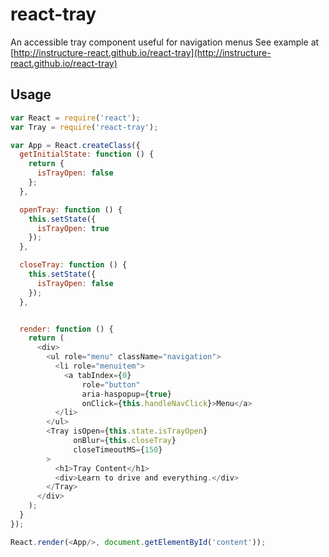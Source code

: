 # react-tray

An accessible tray component useful for navigation menus
See example at [http://instructure-react.github.io/react-tray](http://instructure-react.github.io/react-tray)

## Usage

```js
var React = require('react');
var Tray = require('react-tray');

var App = React.createClass({
  getInitialState: function () {
    return {
      isTrayOpen: false
    };
  },

  openTray: function () {
    this.setState({
      isTrayOpen: true
    });
  },

  closeTray: function () {
    this.setState({
      isTrayOpen: false
    });
  },


  render: function () {
    return (
      <div>
        <ul role="menu" className="navigation">
          <li role="menuitem">
            <a tabIndex={0}
                role="button"
                aria-haspopup={true}
                onClick={this.handleNavClick}>Menu</a>
          </li>
        </ul>
        <Tray isOpen={this.state.isTrayOpen}
              onBlur={this.closeTray}
              closeTimeoutMS={150}
        >
          <h1>Tray Content</h1>
          <div>Learn to drive and everything.</div>
        </Tray>
      </div>
    );
  }
});

React.render(<App/>, document.getElementById('content'));
```

